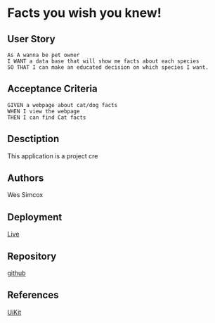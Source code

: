 # Facts you wish you knew!

## User Story
```
As A wanna be pet owner
I WANT a data base that will show me facts about each species
SO THAT I can make an educated decision on which species I want.
```
## Acceptance Criteria
```
GIVEN a webpage about cat/dog facts
WHEN I view the webpage
THEN I can find Cat facts
```
## Desctiption
This application is a project cre


## Authors
Wes Simcox

## Deployment
[Live](https://jasondeline.github.io/project-one/)

## Repository
[github](https://github.com/JasonDeLine/project-one)

## References
[UiKit](https://getuikit.com/docs/introduction)